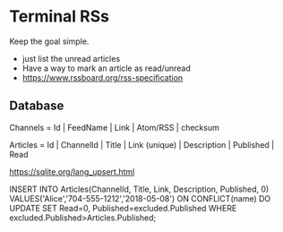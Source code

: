 # Terminal RSs


Keep the goal simple.

- just list the unread articles
- Have a way to mark an article as read/unread
- https://www.rssboard.org/rss-specification

## Database

Channels = Id | FeedName | Link | Atom/RSS | checksum

Articles = Id | ChannelId | Title | Link (unique) | Description | Published | Read

https://sqlite.org/lang_upsert.html

INSERT INTO Articles(ChannelId, Title, Link, Description, Published, 0)
  VALUES('Alice','704-555-1212','2018-05-08')
  ON CONFLICT(name) DO UPDATE SET
    Read=0,
    Published=excluded.Published
  WHERE excluded.Published>Articles.Published;

